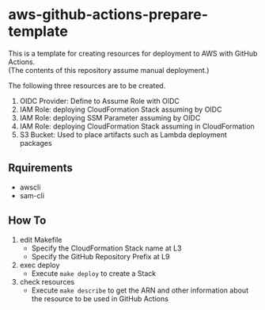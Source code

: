 # aws-github-actions-prepare-template
This is a template for creating resources for deployment to AWS with GitHub Actions.  
(The contents of this repository assume manual deployment.)

The following three resources are to be created.

1. OIDC Provider: Define to Assume Role with OIDC
1. IAM Role: deploying CloudFormation Stack assuming by OIDC
1. IAM Role: deploying SSM Parameter assuming by OIDC
1. IAM Role: deploying CloudFormation Stack assuming in CloudFormation
1. S3 Bucket: Used to place artifacts such as Lambda deployment packages

## Rquirements
- awscli
- sam-cli

## How To
1. edit Makefile
   - Specify the CloudFormation Stack name at L3
   - Specify the GitHub Repository Prefix at L9
1. exec deploy
   - Execute `make deploy` to create a Stack
1. check resources
   - Execute `make describe` to get the ARN and other information about the resource to be used in GitHub Actions